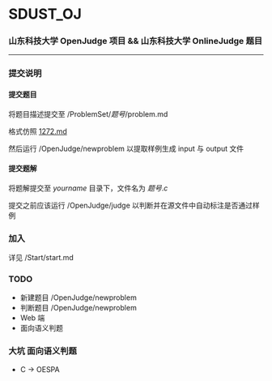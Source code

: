 # SDUST_OJ
### 山东科技大学 OpenJudge 项目 && 山东科技大学 OnlineJudge 题目
---
### 提交说明

#### 提交题目
将题目描述提交至  /ProblemSet/*题号*/problem.md

格式仿照 [1272.md](https://github.com/Si-Huan/OpenJudge/blob/master/problem/1272.md)

然后运行 /OpenJudge/newproblem 以提取样例生成 input 与 output 文件

#### 提交题解
将题解提交至 *yourname* 目录下，文件名为 *题号*.*c*

提交之前应该运行 /OpenJudge/judge 以判断并在源文件中自动标注是否通过样例

### 加入
详见 /Start/start.md

### TODO
+ 新建题目 /OpenJudge/newproblem
+ 判断题目 /OpenJudge/newproblem
+ Web 端
+ 面向语义判题

### 大坑 面向语义判题
+ C -> OESPA
